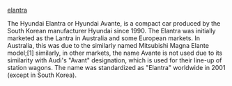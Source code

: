 [elantra](elantra.md)

The Hyundai Elantra or Hyundai Avante, is a compact car produced by the South Korean manufacturer Hyundai since 1990. The Elantra was initially marketed as the Lantra in Australia and some European markets. In Australia, this was due to the similarly named Mitsubishi Magna Elante model;[1] similarly, in other markets, the name Avante is not used due to its similarity with Audi's "Avant" designation, which is used for their line-up of station wagons. The name was standardized as "Elantra" worldwide in 2001 (except in South Korea).